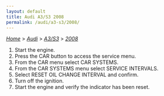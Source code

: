 ```yaml
---
layout: default
title: Audi A3/S3 2008
permalink: /audi/a3-s3/2008/
---
```

[*Home*](/) > [*Audi*](/audi/) > [*A3/S3*](/audi/a3-s3/) > [*2008*](/audi/a3-s3/2008/)

1. Start the engine.
2. Press the CAR button to access the service menu.
3. From the CAR menu select CAR SYSTEMS.
4. From the CAR SYSTEMS menu select SERVICE INTERVALS.
5. Select RESET OIL CHANGE INTERVAL and confirm.
6. Turn off the ignition.
7. Start the engine and verify the indicator has been reset.
